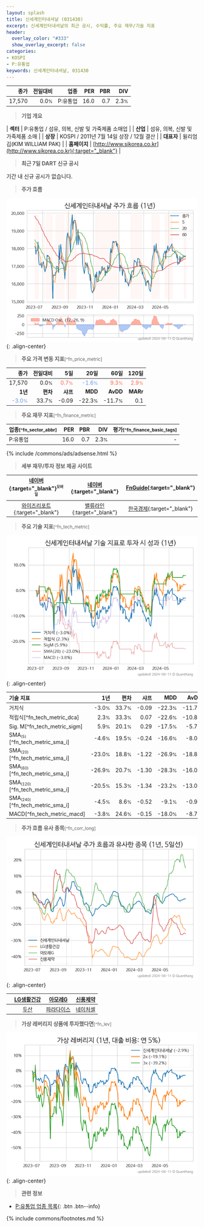 ```yaml
---
layout: splash
title: 신세계인터내셔날 (031430)
excerpt: 신세계인터내셔날의 최근 공시, 수익률, 주요 재무/기술 지표
header:
  overlay_color: "#333"
  show_overlay_excerpt: false
categories:
- KOSPI
- P:유통업
keywords: 신세계인터내셔날, 031430
---
```


| **종가** | **전일대비** | **업종** | **PER** | **PBR** | **DIV** |
| -------: | -----------: | -------: | ------: | ------: | ------: |
| 17,570 | 0.0<small>%</small> | P:유통업 | 16.0 | 0.7 | 2.3<small>%</small> |

<!-- more -->


> **기업 개요**<a id="company"></a>

| <span style="white-space:nowrap;">**섹터**</span> | P:유통업 / 섬유, 의복, 신발 및 가죽제품 소매업 |
| <span style="white-space:nowrap;">**산업**</span> | 섬유, 의복, 신발 및 가죽제품 소매 |
| <span style="white-space:nowrap;">**상장**</span> | KOSPI / 2011년 7월 14일 상장 / 12월 결산 |
| <span style="white-space:nowrap;">**대표자**</span> | 윌리엄 김(KIM WILLIAM PAK) |
| <span style="white-space:nowrap;">**홈페이지**</span> | [http://www.sikorea.co.kr](http://www.sikorea.co.kr){:target="_blank"} |


> **최근 7일 DART 신규 공시**<a id="dart"></a>

기간 내 신규 공시가 없습니다.


> **주가 흐름**<a id="price"></a>

![031430](/stock/images/031430.png){: .align-center}


> **주요 가격 변동 지표**<small>[^fn_price_metric]</small>

| **종가** | **전일대비** | **5일** | **20일** | **60일** | **120일** |
| -------: | -----------: | ------: | -------: | -------: | --------: |
| 17,570 | 0.0<small>%</small> | <span style="color: tomato">0.7<small>%</small></span> | <span style="color: cornflowerblue">-1.6<small>%</small></span> | <span style="color: tomato">9.3<small>%</small></span> | <span style="color: tomato">2.9<small>%</small></span> |
| **1년** | **편차** | **샤프** | **MDD** | **AvDD** | **MARr** |
| <span style="color: cornflowerblue">-3.0<small>%</small></span> | 33.7<small>%</small> | -0.09 | -22.3<small>%</small> | -11.7<small>%</small> | 0.1 |


> **주요 재무 지표**<small>[^fn_finance_metric]</small>

| **업종**<small>[^fn_sector_abbr]</small> | **PER** | **PBR** | **DIV** | **평가**<small>[^fn_finance_basic_tags]</small> |
| :--------------------------------------- | ------: | ------: | ------: | ----------------------------------------------: |
| P:유통업 | 16.0 | 0.7 | 2.3<small>%</small> | - |



{% include /commons/ads/adsense.html %}

> **세부 재무/투자 정보 제공 사이트**

| [네이버](https://m.stock.naver.com/domestic/stock/031430/finance/summary){:target="_blank"}<sup><small>모바일</small></sup> | [네이버](https://finance.naver.com/item/coinfo.naver?code=031430){:target="_blank"} | [FnGuide](https://comp.fnguide.com/SVO2/ASP/SVD_Invest.asp?gicode=A031430&MenuYn=Y){:target="_blank"} |
| :---: | :---: | :---: |
| [와이즈리포트](https://comp.wisereport.co.kr/company/c1040001.aspx?cmp_cd=031430){:target="_blank"} | [밸류라인](https://www.valueline.co.kr/finance/summary/031430){:target="_blank"} | [한국경제](https://markets.hankyung.com/stock/031430/financial-summary){:target="_blank"} |


> **주요 기술 지표**<small>[^fn_tech_metric]</small>


![031430](/stock/images/031430_tech.png){: .align-center}

| **기술 지표** | **1년** | **편차** | **샤프** | **MDD** | **AvDD** |
| :------------ | ------: | -----------: | -------: | ------: | -------: |
| 거치식 | -3.0<small>%</small> | 33.7<small>%</small> | -0.09 | -22.3<small>%</small> | -11.7<small>%</small> |
| 적립식[^fn_tech_metric_dca] | 2.3<small>%</small> | 33.3<small>%</small> | 0.07 | -22.6<small>%</small> | -10.8<small>%</small> |
| Sig. M[^fn_tech_metric_sigm] | 5.9<small>%</small> | 20.1<small>%</small> | 0.29 | -17.5<small>%</small> | -5.7<small>%</small> |
| SMA<small><sub>(5)</sub></small>[^fn_tech_metric_sma_i] | -4.6<small>%</small> | 19.5<small>%</small> | -0.24 | -16.6<small>%</small> | -8.0<small>%</small> |
| SMA<small><sub>(20)</sub></small>[^fn_tech_metric_sma_i] | -23.0<small>%</small> | 18.8<small>%</small> | -1.22 | -26.9<small>%</small> | -18.8<small>%</small> |
| SMA<small><sub>(60)</sub></small>[^fn_tech_metric_sma_i] | -26.9<small>%</small> | 20.7<small>%</small> | -1.30 | -28.3<small>%</small> | -16.0<small>%</small> |
| SMA<small><sub>(120)</sub></small>[^fn_tech_metric_sma_i] | -20.5<small>%</small> | 15.3<small>%</small> | -1.34 | -23.2<small>%</small> | -13.0<small>%</small> |
| SMA<small><sub>(240)</sub></small>[^fn_tech_metric_sma_i] | -4.5<small>%</small> | 8.6<small>%</small> | -0.52 | -9.1<small>%</small> | -0.9<small>%</small> |
| MACD[^fn_tech_metric_macd] | -3.8<small>%</small> | 24.6<small>%</small> | -0.15 | -18.0<small>%</small> | -8.7<small>%</small> |


> **주가 흐름 유사 종목**<a id="corr"></a><small>[^fn_corr_long]</small>

![031430](/stock/images/031430_corr.png){: .align-center}

|       | [LG생활건강](/051900/) | [아모레G](/002790/) | [신풍제약](/019170/) |
| :---: | :------------------------------------: | :------------------------------------: | :------------------------------------: |
|       | [두산](/000150/) | [파라다이스](/034230/) | [네이처셀](/007390/) |


> **가상 레버리지 상품에 투자했다면**<a id="2x"></a><small>[^fn_lev]</small>

![031430](/stock/images/031430_2x.png){: .align-center}


> **관련 정보**

- [P:유통업 업종 목록](/stats/sector/kospi_업종_유통업_종목/){: .btn .btn--info}

{% include commons/footnotes.md %}